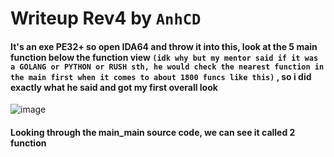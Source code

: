 # Writeup Rev4 by `AnhCD`
#### It's an exe PE32+ so open IDA64 and throw it into this, look at the 5 main function below the function view `(idk why but my mentor said if it was a GOLANG or PYTHON or RUSH sth, he would check the nearest function in the main first when it comes to about 1800 funcs like this)` , so i did exactly what he said and got my first overall look
![image](https://github.com/user-attachments/assets/4564497e-1778-4383-8cb1-d468255e7077)
#### Looking through the main_main source code, we can see it called 2 function 
